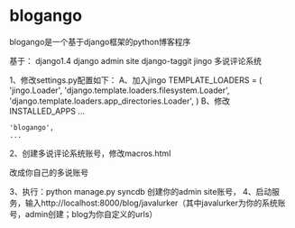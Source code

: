 blogango
========
blogango是一个基于django框架的python博客程序

基于：
django1.4
django admin site
django-taggit
jingo
多说评论系统

1、修改settings.py配置如下：
A、加入jingo
TEMPLATE_LOADERS = (
  'jingo.Loader',
    'django.template.loaders.filesystem.Loader',
    'django.template.loaders.app_directories.Loader',
)
B、修改INSTALLED_APPS
	...

	'blogango',
	...

2、创建多说评论系统账号，修改macros.html
<!-- Duoshuo Comment BEGIN -->
<div class="ds-thread" data-thread-key="0" data-title="{{ title }}"></div>
<script type="text/javascript">
var duoshuoQuery = {short_name:"d4blog"};
</script>
<script type="text/javascript" src="http://static.duoshuo.com/embed.js" async="true"></script>
<!-- Duoshuo Comment END -->
改成你自己的多说账号


3、执行：python manage.py syncdb
创建你的admin site账号，
4、启动服务，输入http://localhost:8000/blog/javalurker（其中javalurker为你的系统账号，admin创建；blog为你自定义的urls）
